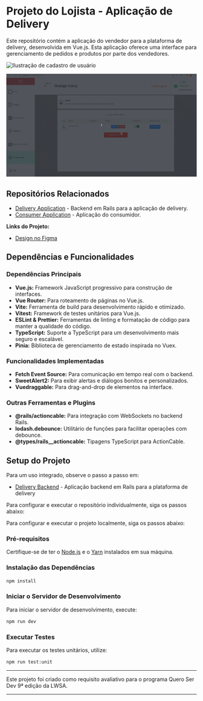 # Projeto do Lojista - Aplicação de Delivery

Este repositório contém a aplicação do vendedor para a plataforma de delivery, desenvolvida em Vue.js. Esta aplicação oferece uma interface para gerenciamento de pedidos e produtos por parte dos vendedores.

![Ilustração de cadastro de usuário](./assets/registerSeller.gif)


![Ilustração de funcionalidades internas](./assets/Internal.gif)


## Repositórios Relacionados

- [Delivery Application](https://github.com/SamuelRocha91/delivery_back) - Backend em Rails para a aplicação de delivery.
- [Consumer Application](https://github.com/SamuelRocha91/consumy) - Aplicação do consumidor.


**Links do Projeto:**

- [Design no Figma](https://www.figma.com/file/tS8r4eROXBknYixtDcijXd/Meu-portf%C3%B3lio?type=design&node-id=0-1&mode=design&t=pL6yJYx6lOSWBGdw-0)


## Dependências e Funcionalidades

### Dependências Principais

- **Vue.js:** Framework JavaScript progressivo para construção de interfaces.
- **Vue Router:** Para roteamento de páginas no Vue.js.
- **Vite:** Ferramenta de build para desenvolvimento rápido e otimizado.
- **Vitest:** Framework de testes unitários para Vue.js.
- **ESLint & Prettier:** Ferramentas de linting e formatação de código para manter a qualidade do código.
- **TypeScript:** Suporte a TypeScript para um desenvolvimento mais seguro e escalável.
- **Pinia:** Biblioteca de gerenciamento de estado inspirada no Vuex.

### Funcionalidades Implementadas

- **Fetch Event Source:** Para comunicação em tempo real com o backend.
- **SweetAlert2:** Para exibir alertas e diálogos bonitos e personalizados.
- **Vuedraggable:** Para drag-and-drop de elementos na interface.

### Outras Ferramentas e Plugins

- **@rails/actioncable:** Para integração com WebSockets no backend Rails.
- **lodash.debounce:** Utilitário de funções para facilitar operações com debounce.
- **@types/rails__actioncable:** Tipagens TypeScript para ActionCable.



## Setup do Projeto

Para um uso integrado, observe o passo a passo em:

- [Delivery Backend](https://github.com/SamuelRocha91/delivery_back) - Aplicação backend em Rails para a plataforma de delivery

Para configurar e executar o repositório individualmente, siga os passos abaixo:

Para configurar e executar o projeto localmente, siga os passos abaixo:

### Pré-requisitos

Certifique-se de ter o [Node.js](https://nodejs.org/) e o [Yarn](https://classic.yarnpkg.com/lang/en/docs/install/) instalados em sua máquina.

### Instalação das Dependências

```sh
npm install
```

### Iniciar o Servidor de Desenvolvimento

Para iniciar o servidor de desenvolvimento, execute:

```sh
npm run dev
```

### Executar Testes

Para executar os testes unitários, utilize:

```sh
npm run test:unit
```

---

Este projeto foi criado como requisito avaliativo para o programa Quero Ser Dev 9ª edição da LWSA.

---
